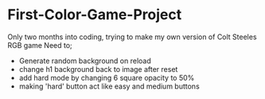 # First-Color-Game-Project
Only two months into coding, trying to make my own version of Colt Steeles RGB game
Need to;
- Generate random background on reload
- change h1 background back to image after reset
- add hard mode by changing 6 square opacity to 50%
- making 'hard' button act like easy and medium buttons
